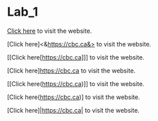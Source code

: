 # Lab_1

[Click here](https://cbc.ca) to visit the website.

[Click here]<&https://cbc.ca&> to visit the website.

[[Click here[https://cbc.ca]]] to visit the website.

[Click here]<https://cbc.ca> to visit the website.

[[Click here(https://cbc.ca)]] to visit the website.

[Click here(https://cbc.ca)] to visit the website.

[Click here]|https://cbc.ca| to visit the website.
